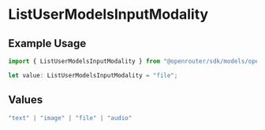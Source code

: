 # ListUserModelsInputModality

## Example Usage

```typescript
import { ListUserModelsInputModality } from "@openrouter/sdk/models/operations";

let value: ListUserModelsInputModality = "file";
```

## Values

```typescript
"text" | "image" | "file" | "audio"
```